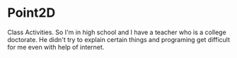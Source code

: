 # Point2D
Class Activities. So I'm in high school and I have a teacher who is a college doctorate.
He didn't try to explain certain things and programing get difficult for me even with help of internet.
